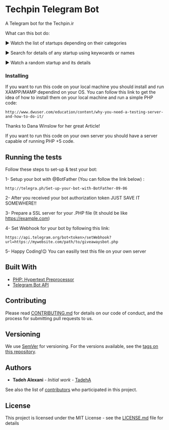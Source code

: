 # Techpin Telegram Bot

A Telegram bot for the Techpin.ir

What can this bot do:

▶️ Watch the list of startups depending on their categories

▶️ Search for details of any startup using keywoards or names

▶️ Watch a random startup and its details



### Installing

If you want to run this code on your local machine you should install and run XAMPP/MAMP dependind on your OS. You can follow this link to get the idea of how to install them on your local machine and run a simple PHP code:

```
http://www.dwuser.com/education/content/why-you-need-a-testing-server-and-how-to-do-it/
```

Thanks to Dana Winslow for her great Article!

If you want to run this code on your own server you should have a server capable of running PHP +5 code.


## Running the tests


Follow these steps to set-up & test your bot:

1- Setup your bot with @BotFather (You can follow the link below) :

```
http://telegra.ph/Set-up-your-bot-with-BotFather-09-06
```

 2- After you received your bot authorization token JUST SAVE IT SOMEWHERE!!

 3- Prepare a SSL server for your .PHP file (It should be like https://example.com)

 4- Set Webhook for your bot by following this link:
 
 ```
 https://api.telegram.org/bot<token>/setWebhook?url=https://mywebsite.com/path/to/giveawaysbot.php
 ```

 5- Happy Coding!😉 You can easilly test this file on your own server
 

## Built With

* [PHP: Hypertext Preprocessor](http://php.net/manual/en/intro-whatis.php/)
* [Telegram Bot API](https://core.telegram.org/bots/api)


## Contributing

Please read [CONTRIBUTING.md](https://gist.github.com/PurpleBooth/b24679402957c63ec426) for details on our code of conduct, and the process for submitting pull requests to us.

## Versioning

We use [SemVer](http://semver.org/) for versioning. For the versions available, see the [tags on this repository](https://github.com/idearun/techpin-bot/tags). 

## Authors

* **Tadeh Alexani** - *Initial work* - [TadehA](https://github.com/Tadeha)

See also the list of [contributors](https://github.com/idearun/techpin-bot/contributors) who participated in this project.

## License

This project is licensed under the MIT License - see the [LICENSE.md](LICENSE) file for details


